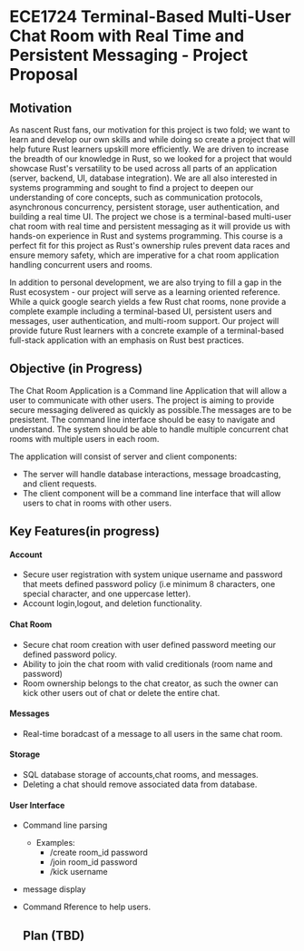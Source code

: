 # ECE1724 Terminal-Based Multi-User Chat Room with Real Time and Persistent Messaging  - Project Proposal

## Motivation 
As nascent Rust fans, our motivation for this project is two fold; we want to learn and develop our own skills and while doing so create a project that will help future Rust learners upskill more efficiently. We are driven to increase the breadth of our knowledge in Rust, so we looked for a project that would showcase Rust's versatility to be used across all parts of an application (server, backend, UI, database integration).  We are all also interested in systems programming and sought to find a project to deepen our understanding of core concepts, such as communication protocols, asynchronous concurrency, persistent storage, user authentication, and building a real time UI. The project we chose is a terminal-based multi-user chat room with real time and persistent messaging as it will provide us with hands-on experience in Rust and systems programming. This course is a perfect fit for this project as Rust's ownership rules prevent data races and ensure memory safety, which are imperative for a chat room application handling concurrent users and rooms. 

In addition to personal development, we are also trying to fill a gap in the Rust ecosystem - our project will serve as a learning oriented reference. While a quick google search yields a few Rust chat rooms, none provide a complete example including a terminal-based UI, persistent users and messages, user authentication, and multi-room support. Our project will provide future Rust learners with a concrete example of a terminal-based full-stack application with an emphasis on Rust best practices. 


## Objective (in Progress)
The Chat Room Application is a Command line Application that will allow a user to communicate with other users. The project is aiming to provide secure messaging delivered as quickly as possible.The messages are to be presistent. The command line interface should be easy to navigate and understand. The system should be able to handle multiple concurrent chat rooms with multiple users in each room.

The application will consist of server and client components: 
* The server will handle database interactions, message broadcasting, and client requests. 
* The client component will be a command line interface that will allow users to chat in rooms with other users. 

## Key Features(in progress)
#### Account
* Secure user registration with system unique username and password that meets defined password policy (i.e minimum 8 characters, one special character, and one uppercase letter).
* Account login,logout, and deletion functionality.
#### Chat Room
* Secure chat room creation with user defined password meeting our defined password policy.
* Ability to join the chat room with valid creditionals (room name and password)
* Room ownership belongs to the chat creator, as such the owner can kick other users out of chat or delete the entire chat.
#### Messages
* Real-time boradcast of a message to all users in the same chat room.
#### Storage
* SQL database storage of accounts,chat rooms, and messages.
* Deleting a chat should remove associated data from database.
#### User Interface
* Command line parsing
  * Examples:
    * /create room_id password
    * /join room_id password
    * /kick username
* message display
* Command Rference to help users.

  ## Plan (TBD)
